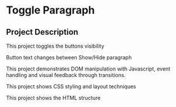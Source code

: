 # Toggle Paragraph

## Project Description

This project toggles the buttons visibility

Button text changes between Show/Hide paragraph

This project demonstrates DOM manipulation with Javascript, event handling and visual feedback through transitions.

This project shows CSS styling and layout techniques

This project shows the HTML structure
